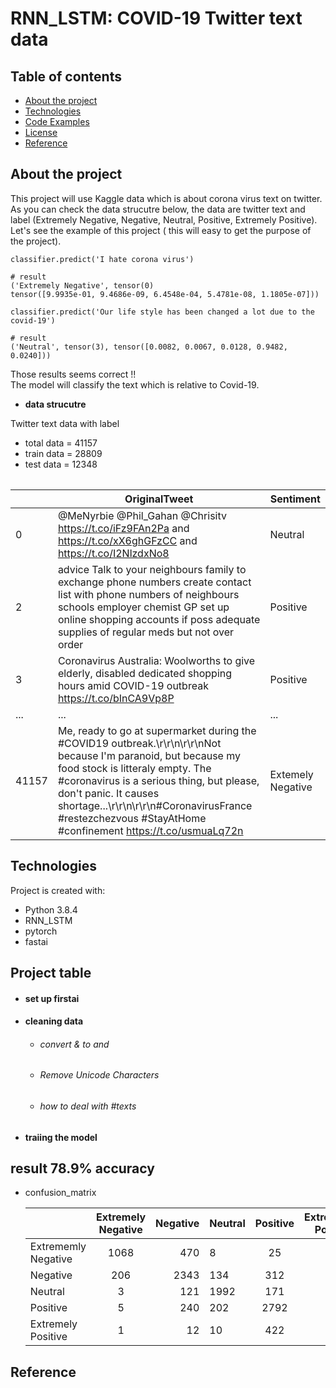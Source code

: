 # RNN_LSTM: COVID-19 Twitter text data 


## Table of contents

- [About the project](#About_the_project)
- [Technologies](#technologies)
- [Code Examples](#CodeExamples)
- [License](#License)
- [Reference](#Reference)

## About the project

This project will use Kaggle data which is about corona virus text on twitter. As you can check the data strucutre below, the data are twitter text and label (Extremely Negative, Negative, Neutral, Positive, Extremely Positive).  <br />
Let's see the example of this project ( this will easy to get the purpose of the project). <br />

```
classifier.predict('I hate corona virus')
```

```
# result 
('Extremely Negative', tensor(0) 
tensor([9.9935e-01, 9.4686e-09, 6.4548e-04, 5.4781e-08, 1.1805e-07]))
```

```
classifier.predict('Our life style has been changed a lot due to the covid-19')
```

```
# result
('Neutral', tensor(3), tensor([0.0082, 0.0067, 0.0128, 0.9482, 0.0240]))
```


Those results seems correct !! <br />
The model will classify the text which is relative to Covid-19.





- **data strucutre** <br/>

Twitter text data with label <br />
- total data = 41157
- train data = 28809
- test  data = 12348

<div align="center">

<table>
  


||  OriginalTweet  |  Sentiment  |
|----| ---- | ---- |
|0|  @MeNyrbie @Phil_Gahan @Chrisitv https://t.co/iFz9FAn2Pa and https://t.co/xX6ghGFzCC and https://t.co/I2NlzdxNo8 |  Neutral  | 
|2| advice Talk to your neighbours family to exchange phone numbers create contact list with phone numbers of neighbours schools employer chemist GP set up online shopping accounts if poss adequate supplies of regular meds but not over order  |  Positive  |
|3|  Coronavirus Australia: Woolworths to give elderly, disabled dedicated shopping hours amid COVID-19 outbreak https://t.co/bInCA9Vp8P |  Positive  | 
|...|  ...  |  ...  | 
|41157|  Me, ready to go at supermarket during the #COVID19 outbreak.\r\r\n\r\r\nNot because I'm paranoid, but because my food stock is litteraly empty. The #coronavirus is a serious thing, but please, don't panic. It causes shortage...\r\r\n\r\r\n#CoronavirusFrance #restezchezvous #StayAtHome #confinement https://t.co/usmuaLq72n  |  Extemely Negative  |
</table>

</div>
  

## Technologies

Project is created with:

- Python 3.8.4
- RNN_LSTM
- pytorch
- fastai 

## Project table

- #### set up firstai
- #### cleaning data
    - ###### convert & to and 
    - ###### Remove Unicode Characters 
    - ###### how to deal with #texts

- #### traiing the model

## result 78.9% accuracy
 - confusion_matrix
   
    |                     | Extremely Negative  |  Negative | Neutral | Positive |  Extremely Positive | 
    | :------------ |:---------------:| -----:|:------------ |:---------------:| -----:|
    | Extrememly  Negative | 1068 | 470  | 8    | 25   | 1   |
    | Negative             | 206  | 2343 | 134  | 312  | 10  |
    | Neutral              | 3    |  121 | 1992 | 171  | 5   |
    | Positive             | 5    |  240 | 202  | 2792 | 251 |
    | Extremely Positive   | 1    |  12  | 10   | 422  | 1544|

## Reference

